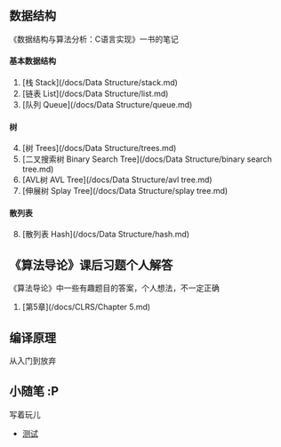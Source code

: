 ## 数据结构

《数据结构与算法分析：C语言实现》一书的笔记

#### 基本数据结构

1. [栈 Stack](/docs/Data Structure/stack.md)
2. [链表 List](/docs/Data Structure/list.md)
3. [队列 Queue](/docs/Data Structure/queue.md)

#### 树

4. [树 Trees](/docs/Data Structure/trees.md)
5. [二叉搜索树 Binary Search Tree](/docs/Data Structure/binary search tree.md)
6. [AVL树 AVL Tree](/docs/Data Structure/avl tree.md)
7. [伸展树 Splay Tree](/docs/Data Structure/splay tree.md)

#### 散列表

8. [散列表 Hash](/docs/Data Structure/hash.md)

## 《算法导论》课后习题个人解答

《算法导论》中一些有趣题目的答案，个人想法，不一定正确

1. [第5章](/docs/CLRS/Chapter 5.md)

## 编译原理

从入门到放弃

## 小随笔 :P

写着玩儿

- [测试](/docs/test.md)
